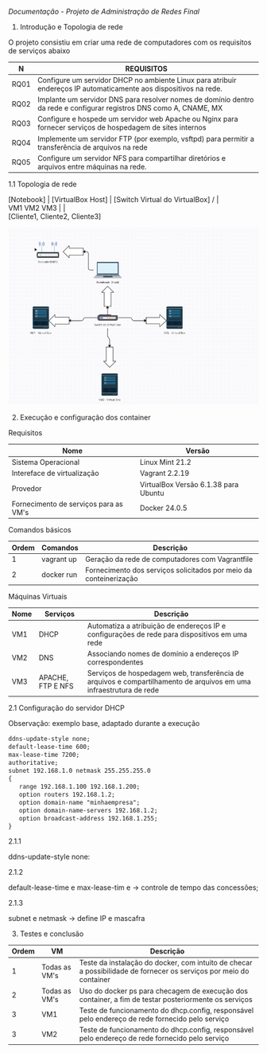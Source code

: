 *Documentação - Projeto de Administração de Redes Final*

1. Introdução e Topologia de rede

O projeto consistiu em criar uma rede de computadores com os requisitos de serviços abaixo

| N | REQUISITOS |
| ------------- | ------------- |
|  RQ01  | Configure um servidor DHCP no ambiente Linux para atribuir endereços IP automaticamente aos dispositivos na rede. |
| RQ02  |Implante um servidor DNS para resolver nomes de domínio dentro da rede e configurar registros DNS como A, CNAME, MX  |
| RQ03| Configure e hospede um servidor web Apache ou Nginx para fornecer serviços de hospedagem de sites internos|
| RQ04| Implemente um servidor FTP (por exemplo, vsftpd) para permitir a transferência de arquivos na rede |
| RQ05| Configure um servidor NFS para compartilhar diretórios e arquivos entre máquinas na rede.|


1.1 Topologia de rede

[Notebook]
     |
[VirtualBox Host]
     |
[Switch Virtual do VirtualBox]
  /   |   \
VM1  VM2  VM3
     |    |  \
    [Cliente1, Cliente2, Cliente3]

![Texto Alternativo](REDES.png)



   
2. Execução e configuração dos container

Requisitos

| Nome  | Versão |
| ------------- | ------------- |
| Sistema Operacional  | Linux Mint 21.2 |
| Intereface de virtualização  | Vagrant 2.2.19  |
| Provedor  |  VirtualBox Versão 6.1.38 para Ubuntu |
| Fornecimento de serviços para as VM's  |  Docker 24.0.5 |

Comandos básicos

| Ordem | Comandos | Descrição|
| ------------- | ------------- | ------------- |
| 1    | vagrant up      | Geração da rede de computadores com Vagrantfile |
| 2    | docker run     | Fornecimento dos serviços solicitados por meio da conteinerização|

Máquinas Virtuais

| Nome  | Serviços | Descrição|
| ------------- | ------------- | ------------- |
| VM1  | DHCP| Automatiza a atribuição de endereços IP e configurações de rede para dispositivos em uma rede |
| VM2  | DNS | Associando nomes de domínio a endereços IP correspondentes |
| VM3  | APACHE, FTP E NFS | Serviços de hospedagem web, transferência de arquivos e compartilhamento de arquivos em uma infraestrutura de rede |

2.1 Configuração do servidor DHCP

Observação: exemplo base, adaptado durante a execução

```
ddns-update-style none;
default-lease-time 600;
max-lease-time 7200;
authoritative;
subnet 192.168.1.0 netmask 255.255.255.0
{
   range 192.168.1.100 192.168.1.200;
   option routers 192.168.1.2;
   option domain-name "minhaempresa";
   option domain-name-servers 192.168.1.2;
   option broadcast-address 192.168.1.255;
}
```
 2.1.1
 
 ddns-update-style none: 

 2.1.2 
 
 default-lease-time e max-lease-tim e -> controle de tempo das concessões;

 2.1.3

 subnet e netmask -> define IP e mascafra


3. Testes e conclusão

| Ordem | VM | Descrição|
| ------------- | ------------- | ------------- |
| 1   | Todas as VM's  | Teste da instalação do docker, com intuito de checar a possibilidade de fornecer os serviços por meio do container|
| 2     | Todas as VM's | Uso do docker ps para checagem de execução dos container, a fim de testar posteriormente os serviços |
| 3     | VM1  | Teste de funcionamento do dhcp.config, responsável pelo endereço de rede fornecido pelo serviço|
| 3     | VM2  | Teste de funcionamento do dhcp.config, responsável pelo endereço de rede fornecido pelo serviço|



